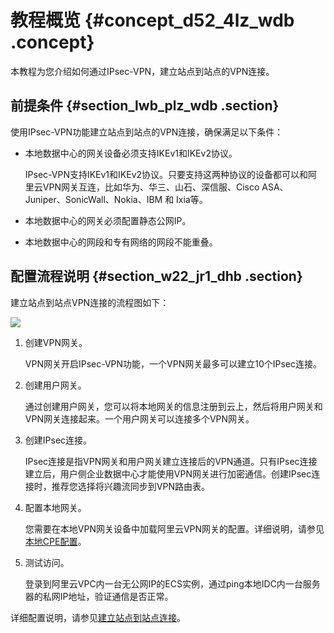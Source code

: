# 教程概览 {#concept_d52_4lz_wdb .concept}

本教程为您介绍如何通过IPsec-VPN，建立站点到站点的VPN连接。

## 前提条件 {#section_lwb_plz_wdb .section}

使用IPsec-VPN功能建立站点到站点的VPN连接，确保满足以下条件：

-   本地数据中心的网关设备必须支持IKEv1和IKEv2协议。

    IPsec-VPN支持IKEv1和IKEv2协议。只要支持这两种协议的设备都可以和阿里云VPN网关互连，比如华为、华三、山石、深信服、Cisco ASA、Juniper、SonicWall、Nokia、IBM 和 Ixia等。

-   本地数据中心的网关必须配置静态公网IP。
-   本地数据中心的网段和专有网络的网段不能重叠。

## 配置流程说明 {#section_w22_jr1_dhb .section}

建立站点到站点VPN连接的流程图如下：

![](http://static-aliyun-doc.oss-cn-hangzhou.aliyuncs.com/assets/img/13350/155538266940525_zh-CN.png)

1.  创建VPN网关。

    VPN网关开启IPsec-VPN功能，一个VPN网关最多可以建立10个IPsec连接。

2.  创建用户网关。

    通过创建用户网关，您可以将本地网关的信息注册到云上，然后将用户网关和VPN网关连接起来。一个用户网关可以连接多个VPN网关。

3.  创建IPsec连接。

    IPsec连接是指VPN网关和用户网关建立连接后的VPN通道。只有IPsec连接建立后，用户侧企业数据中心才能使用VPN网关进行加密通信。创建IPsec连接时，推荐您选择将兴趣流同步到VPN路由表。

4.  配置本地网关。

    您需要在本地VPN网关设备中加载阿里云VPN网关的配置。详细说明，请参见[本地CPE配置](../../../../intl.zh-CN/用户指南/配置IPsec-VPN/本地网关配置/华为防火墙配置.md#)。

5.  测试访问。

    登录到阿里云VPC内一台无公网IP的ECS实例，通过ping本地IDC内一台服务器的私网IP地址，验证通信是否正常。


详细配置说明，请参见[建立站点到站点连接](intl.zh-CN/IPsec-VPN入门/建立站点到站点连接.md#)。

